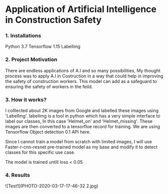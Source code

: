# Application of Artificial Intelligence in Construction Safety

### 1. Installations
Python 3.7
Tensorflow 1.15
LabelImg


### 2. Project Motivation
There are endless applications of A.I and so many possibilities, My thought process was to apply A.I in Costruction in a way that could help in improving the safety of construction workers. This model can add as a safeguard to ensuring the safety of workers in the feild. 

### 3. How it works?
I colllected about 2K images from Google and labelled these images using 'LabelImg'. labelImg is a tool in python which has a very simple interface to label our classes, In this case 'Helmet_on' and 'Helmet_missing'. These images are then converted to a tensorfloe record for training. We are using Tensorflow Object detection 0.1 API here. 

Since I cannot train a model from scratch with limited images, I will use Faster-r-cnn-resnet pre-trained model as my base and modify it to detect classes for this specific use case.

The model is trained untill loss < 0.05 

### 4. Results

![Test1](PHOTO-2020-03-17-17-46-32 2.jpg)

